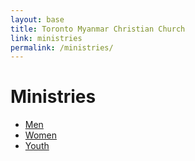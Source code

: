 ```yaml
---
layout: base
title: Toronto Myanmar Christian Church
link: ministries
permalink: /ministries/
---
```


# Ministries

- [Men](/men/)
- [Women](/women/)
- [Youth](/omcy/)
